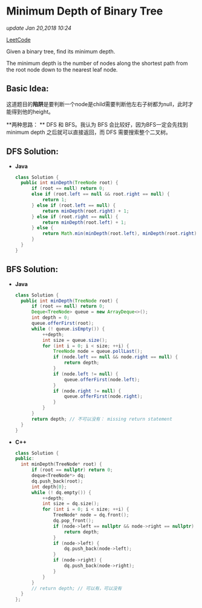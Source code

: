 # Minimum Depth of Binary Tree

_update Jan 20,2018 10:24_

[LeetCode](https://leetcode.com/problems/minimum-depth-of-binary-tree/description/)

Given a binary tree, find its minimum depth.

The minimum depth is the number of nodes along the shortest path from the root node down to the nearest leaf node.

## Basic Idea:

这道题目的**陷阱**是要判断一个node是child需要判断他左右子树都为null，此时才能得到他的height。

**两种思路： ** DFS 和 BFS。我认为 BFS 会比较好，因为BFS一定会先找到 minimum depth 之后就可以直接返回，而 DFS 需要搜索整个二叉树。

## DFS Solution:

*   **Java**

    ```java
    class Solution {
      public int minDepth(TreeNode root) {
          if (root == null) return 0;
          else if (root.left == null && root.right == null) {
              return 1;
          } else if (root.left == null) {
              return minDepth(root.right) + 1;
          } else if (root.right == null) {
              return minDepth(root.left) + 1;
          } else {
              return Math.min(minDepth(root.left), minDepth(root.right)) + 1;
          }
      }
    }
    ```

## BFS Solution:

*   **Java**

    ```java
    class Solution {
      public int minDepth(TreeNode root) {
          if (root == null) return 0;
          Deque<TreeNode> queue = new ArrayDeque<>();
          int depth = 0;
          queue.offerFirst(root);
          while (! queue.isEmpty()) {
              ++depth;
              int size = queue.size();
              for (int i = 0; i < size; ++i) {
                  TreeNode node = queue.pollLast();
                  if (node.left == null && node.right == null) {
                      return depth;
                  } 
                  if (node.left != null) {
                      queue.offerFirst(node.left);
                  }
                  if (node.right != null) {
                      queue.offerFirst(node.right);
                  }
              }
          }
          return depth; // 不可以没有： missing return statement
      }
    }
    ```
*   **C++**

    ```cpp
    class Solution {
    public:
      int minDepth(TreeNode* root) {
          if (root == nullptr) return 0;
          deque<TreeNode*> dq;
          dq.push_back(root);
          int depth{0};
          while (! dq.empty()) {
              ++depth;
              int size = dq.size();
              for (int i = 0; i < size; ++i) {
                  TreeNode* node = dq.front();
                  dq.pop_front();
                  if (node->left == nullptr && node->right == nullptr) {
                      return depth;
                  }
                  if (node->left) {
                      dq.push_back(node->left);
                  } 
                  if (node->right) {
                      dq.push_back(node->right);
                  }
              }
          }
          // return depth; // 可以有，可以没有
      }
    };
    ```
